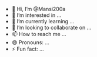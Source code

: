 - 👋 Hi, I’m @Mansi200a
- 👀 I’m interested in ...
- 🌱 I’m currently learning ...
- 💞️ I’m looking to collaborate on ...
- 📫 How to reach me ...
- 😄 Pronouns: ...
- ⚡ Fun fact: ...

<!---
Mansi200a/Mansi200a is a ✨ special ✨ repository because its `README.md` (this file) appears on your GitHub profile.
You can click the Preview link to take a look at your changes.
--->
